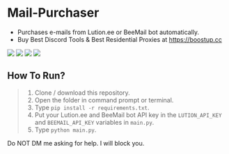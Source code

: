 # Mail-Purchaser
- Purchases e-mails from Lution.ee or BeeMail bot automatically.
- Buy Best Discord Tools & Best Residential Proxies at https://boostup.cc

<div id="top"></div>
<p align="left">
  <img src="https://img.shields.io/github/stars/Pixens/Alienware-Promo-Generator.svg?style=for-the-badge"/>
  <img src="https://img.shields.io/github/forks/Pixens/Alienware-Promo-Generator.svg?style=for-the-badge"/>
  <img src="https://img.shields.io/github/issues/Pixens/Alienware-Promo-Generator.svg?style=for-the-badge"/>
  <img src="https://img.shields.io/github/contributors/Pixens/Alienware-Promo-Generator.svg?style=for-the-badge"/>
</p>

## How To Run?
> 1) Clone / download this repository.
> 2) Open the folder in command prompt or terminal.
> 3) Type `pip install -r requirements.txt`.
> 4) Put your Lution.ee and BeeMail bot API key in the `LUTION_API_KEY` and `BEEMAIL_API_KEY` variables in `main.py`.
> 5) Type `python main.py`.


Do NOT DM me asking for help. I will block you.
